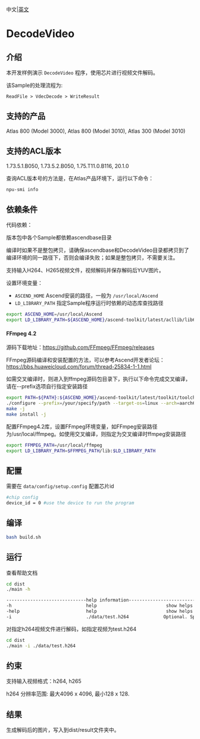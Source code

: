 中文|[英文](README.md)
# DecodeVideo

## 介绍

本开发样例演示 `DecodeVideo` 程序，使用芯片进行视频文件解码。

该Sample的处理流程为:

```
ReadFile > VdecDecode > WriteResult
```

## 支持的产品

Atlas 800 (Model 3000), Atlas 800 (Model 3010), Atlas 300 (Model 3010)

## 支持的ACL版本

1.73.5.1.B050, 1.73.5.2.B050, 1.75.T11.0.B116, 20.1.0

查询ACL版本号的方法是，在Atlas产品环境下，运行以下命令：
```bash
npu-smi info
```


## 依赖条件

代码依赖：

版本包中各个Sample都依赖ascendbase目录

编译时如果不是整包拷贝，请确保ascendbase和DecodeVideo目录都拷贝到了编译环境的同一路径下，否则会编译失败；如果是整包拷贝，不需要关注。

支持输入H264、H265视频文件，视频解码并保存解码后YUV图片。

设置环境变量：
*  `ASCEND_HOME`      Ascend安装的路径，一般为 `/usr/local/Ascend`
*  `LD_LIBRARY_PATH`  指定Sample程序运行时依赖的动态库查找路径

```bash
export ASCEND_HOME=/usr/local/Ascend
export LD_LIBRARY_PATH=${ASCEND_HOME}/ascend-toolkit/latest/acllib/lib64:$LD_LIBRARY_PATH
```

#### FFmpeg 4.2

源码下载地址：https://github.com/FFmpeg/FFmpeg/releases

FFmpeg源码编译和安装配置的方法，可以参考Ascend开发者论坛：https://bbs.huaweicloud.com/forum/thread-25834-1-1.html

如需交叉编译时，则进入到ffmpeg源码包目录下，执行以下命令完成交叉编译，请在--prefix选项自行指定安装路径

```bash
export PATH=${PATH}:${ASCEND_HOME}/ascend-toolkit/latest/toolkit/toolchain/hcc/bin
./configure --prefix=/your/specify/path --target-os=linux --arch=aarch64 --enable-cross-compile --cross-prefix=aarch64-target-linux-gnu- --enable-shared --disable-doc --disable-vaapi --disable-libxcb --disable-libxcb-shm --disable-libxcb-xfixes --disable-libxcb-shape --disable-asm
make -j
make install -j
```

配置FFmpeg4.2库，设置FFmpeg环境变量，如FFmpeg安装路径为/usr/local/ffmpeg。如使用交叉编译，则指定为交叉编译时ffmpeg安装路径
```bash
export FFMPEG_PATH=/usr/local/ffmpeg
export LD_LIBRARY_PATH=$FFMPEG_PATH/lib:$LD_LIBRARY_PATH
```

## 配置

需要在 `data/config/setup.config` 配置芯片id

```bash
#chip config
device_id = 0 #use the device to run the program
```

## 编译

```bash
bash build.sh
```

## 运行
查看帮助文档
```bash
cd dist
./main -h

------------------------------help information------------------------------
-h                            help                          show helps
-help                         help                          show helps
-i                            ./data/test.h264             Optional. Specify the input video, default: ./data/test.h264

```

对指定h264视频文件进行解码，如指定视频为test.h264
```bash
cd dist
./main -i ./data/test.h264
```

## 约束

支持输入视频格式：h264, h265

h264 分辨率范围: 最大4096 x 4096, 最小128 x 128.


## 结果

生成解码后的图片，写入到dist/result文件夹中。

